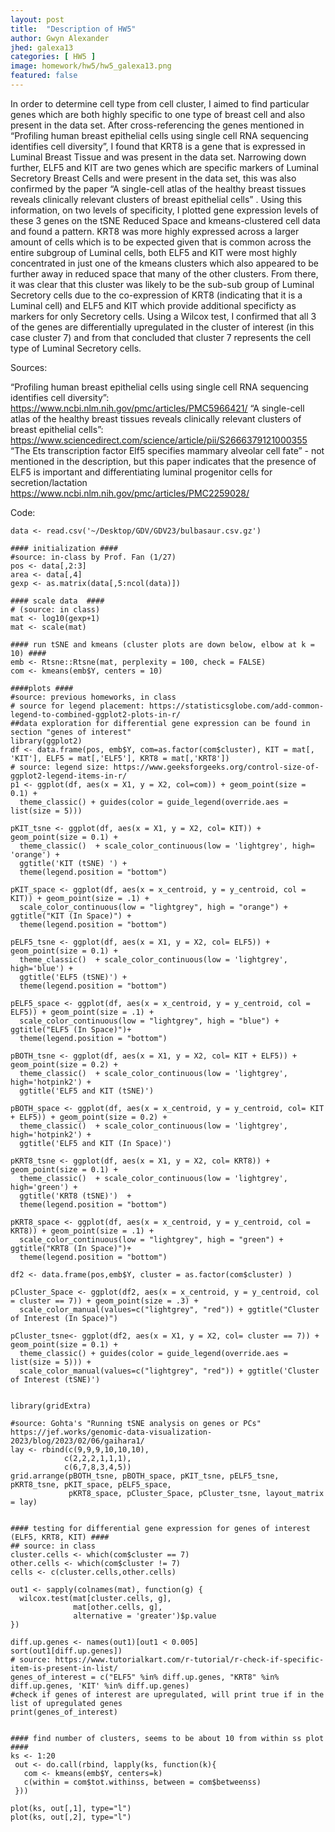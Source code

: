 ```yaml
---
layout: post
title:  "Description of HW5"
author: Gwyn Alexander
jhed: galexa13
categories: [ HW5 ]
image: homework/hw5/hw5_galexa13.png
featured: false
---
```


In order to determine cell type from cell cluster, I aimed to find particular genes which are both highly specific to one type of breast cell and also present in the data set. After cross-referencing the genes mentioned in “Profiling human breast epithelial cells using single cell RNA sequencing identifies cell diversity”, I found that KRT8 is a gene that is expressed in Luminal Breast Tissue and was present in the data set. Narrowing down further, ELF5 and KIT are two genes which are specific markers of Luminal Secretory Breast Cells and were present in the data set, this was also confirmed by the paper “A single-cell atlas of the healthy breast tissues reveals clinically relevant clusters of breast epithelial cells” . Using this information, on two levels of specificity, I plotted gene expression levels of these 3 genes on the tSNE Reduced Space and kmeans-clustered cell data and found a pattern. KRT8 was more highly expressed across a larger amount of cells which is to be expected given that is common across the entire subgroup of Luminal cells, both ELF5 and KIT were most highly concentrated in just one of the kmeans clusters which also appeared to be further away in reduced space that many of the other clusters. From there, it was clear that this cluster was likely to be the sub-sub group of Luminal Secretory cells due to the co-expression of KRT8 (indicating that it is a Luminal cell) and ELF5 and KIT which provide additional specificty as markers for only Secretory cells. Using a Wilcox test, I confirmed that all 3 of the genes are differentially upregulated in the cluster of interest (in this case cluster 7)  and from that concluded that cluster 7 represents the cell type of Luminal Secretory cells. 



Sources: 

“Profiling human breast epithelial cells using single cell RNA sequencing identifies cell diversity”: 
https://www.ncbi.nlm.nih.gov/pmc/articles/PMC5966421/ 
“A single-cell atlas of the healthy breast tissues reveals clinically relevant clusters of breast epithelial cells”: 
https://www.sciencedirect.com/science/article/pii/S2666379121000355 
“The Ets transcription factor Elf5 specifies mammary alveolar cell fate”  - not mentioned in the description, but this paper indicates that the presence of ELF5 is important and differentiating luminal progenitor cells for secretion/lactation 
https://www.ncbi.nlm.nih.gov/pmc/articles/PMC2259028/


Code: 

```
data <- read.csv('~/Desktop/GDV/GDV23/bulbasaur.csv.gz')

#### initialization ####
#source: in-class by Prof. Fan (1/27)
pos <- data[,2:3] 
area <- data[,4]
gexp <- as.matrix(data[,5:ncol(data)])

#### scale data  ####
# (source: in class)
mat <- log10(gexp+1)
mat <- scale(mat)

#### run tSNE and kmeans (cluster plots are down below, elbow at k = 10) ####
emb <- Rtsne::Rtsne(mat, perplexity = 100, check = FALSE)
com <- kmeans(emb$Y, centers = 10)

####plots ####
#source: previous homeworks, in class 
# source for legend placement: https://statisticsglobe.com/add-common-legend-to-combined-ggplot2-plots-in-r/ 
##data exploration for differential gene expression can be found in section "genes of interest" 
library(ggplot2)
df <- data.frame(pos, emb$Y, com=as.factor(com$cluster), KIT = mat[, 'KIT'], ELF5 = mat[,'ELF5'], KRT8 = mat[,'KRT8'])
# source: legend size: https://www.geeksforgeeks.org/control-size-of-ggplot2-legend-items-in-r/
p1 <- ggplot(df, aes(x = X1, y = X2, col=com)) + geom_point(size = 0.1) + 
  theme_classic() + guides(color = guide_legend(override.aes = list(size = 5)))

pKIT_tsne <- ggplot(df, aes(x = X1, y = X2, col= KIT)) + geom_point(size = 0.1) +
  theme_classic()  + scale_color_continuous(low = 'lightgrey', high= 'orange') +
  ggtitle('KIT (tSNE) ') +
  theme(legend.position = "bottom")

pKIT_space <- ggplot(df, aes(x = x_centroid, y = y_centroid, col = KIT)) + geom_point(size = .1) + 
  scale_color_continuous(low = "lightgrey", high = "orange") + ggtitle("KIT (In Space)") +
  theme(legend.position = "bottom")

pELF5_tsne <- ggplot(df, aes(x = X1, y = X2, col= ELF5)) + geom_point(size = 0.1) + 
  theme_classic()  + scale_color_continuous(low = 'lightgrey', high='blue') + 
  ggtitle('ELF5 (tSNE)') +
  theme(legend.position = "bottom")

pELF5_space <- ggplot(df, aes(x = x_centroid, y = y_centroid, col = ELF5)) + geom_point(size = .1) + 
  scale_color_continuous(low = "lightgrey", high = "blue") + ggtitle("ELF5 (In Space)")+
  theme(legend.position = "bottom")

pBOTH_tsne <- ggplot(df, aes(x = X1, y = X2, col= KIT + ELF5)) + geom_point(size = 0.2) + 
  theme_classic()  + scale_color_continuous(low = 'lightgrey', high='hotpink2') + 
  ggtitle('ELF5 and KIT (tSNE)') 

pBOTH_space <- ggplot(df, aes(x = x_centroid, y = y_centroid, col= KIT + ELF5)) + geom_point(size = 0.2) + 
  theme_classic()  + scale_color_continuous(low = 'lightgrey', high='hotpink2') + 
  ggtitle('ELF5 and KIT (In Space)') 

pKRT8_tsne <- ggplot(df, aes(x = X1, y = X2, col= KRT8)) + geom_point(size = 0.1) + 
  theme_classic()  + scale_color_continuous(low = 'lightgrey', high='green') + 
  ggtitle('KRT8 (tSNE)')  +
  theme(legend.position = "bottom")

pKRT8_space <- ggplot(df, aes(x = x_centroid, y = y_centroid, col = KRT8)) + geom_point(size = .1) + 
  scale_color_continuous(low = "lightgrey", high = "green") + ggtitle("KRT8 (In Space)")+
  theme(legend.position = "bottom")

df2 <- data.frame(pos,emb$Y, cluster = as.factor(com$cluster) )

pCluster_Space <- ggplot(df2, aes(x = x_centroid, y = y_centroid, col = cluster == 7)) + geom_point(size = .3) + 
  scale_color_manual(values=c("lightgrey", "red")) + ggtitle("Cluster of Interest (In Space)")

pCluster_tsne<- ggplot(df2, aes(x = X1, y = X2, col= cluster == 7)) + geom_point(size = 0.1) + 
  theme_classic() + guides(color = guide_legend(override.aes = list(size = 5))) +
  scale_color_manual(values=c("lightgrey", "red")) + ggtitle('Cluster of Interest (tSNE)')


library(gridExtra)

#source: Gohta's "Running tSNE analysis on genes or PCs"  https://jef.works/genomic-data-visualization-2023/blog/2023/02/06/gaihara1/
lay <- rbind(c(9,9,9,10,10,10),
            c(2,2,2,1,1,1), 
            c(6,7,8,3,4,5))
grid.arrange(pBOTH_tsne, pBOTH_space, pKIT_tsne, pELF5_tsne, pKRT8_tsne, pKIT_space, pELF5_space, 
             pKRT8_space, pCluster_Space, pCluster_tsne, layout_matrix = lay)


#### testing for differential gene expression for genes of interest (ELF5, KRT8, KIT) ####
## source: in class
cluster.cells <- which(com$cluster == 7)
other.cells <- which(com$cluster != 7)
cells <- c(cluster.cells,other.cells)

out1 <- sapply(colnames(mat), function(g) {
  wilcox.test(mat[cluster.cells, g],
              mat[other.cells, g],
              alternative = 'greater')$p.value
})

diff.up.genes <- names(out1)[out1 < 0.005]
sort(out1[diff.up.genes]) 
# source: https://www.tutorialkart.com/r-tutorial/r-check-if-specific-item-is-present-in-list/
genes_of_interest = c("ELF5" %in% diff.up.genes, "KRT8" %in% diff.up.genes, 'KIT' %in% diff.up.genes)
#check if genes of interest are upregulated, will print true if in the list of upregulated genes
print(genes_of_interest)


#### find number of clusters, seems to be about 10 from within ss plot ####
ks <- 1:20
 out <- do.call(rbind, lapply(ks, function(k){
   com <- kmeans(emb$Y, centers=k)
   c(within = com$tot.withinss, between = com$betweenss)
 }))

plot(ks, out[,1], type="l")
plot(ks, out[,2], type="l")  
```